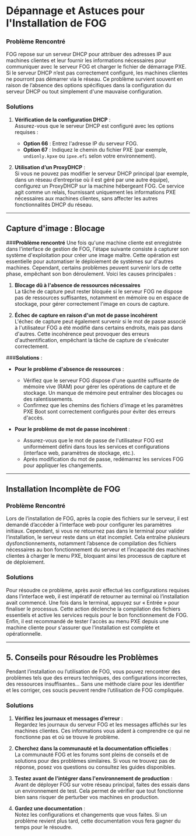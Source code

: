 # Dépannage et Astuces pour l'Installation de FOG

### **Problème Rencontré**  
FOG repose sur un serveur DHCP pour attribuer des adresses IP aux machines clientes et leur fournir les informations nécessaires pour communiquer avec le serveur FOG et charger le fichier de démarrage PXE. Si le serveur DHCP n’est pas correctement configuré, les machines clientes ne pourront pas démarrer via le réseau. Ce problème survient souvent en raison de l’absence des options spécifiques dans la configuration du serveur DHCP ou tout simplement d'une mauvaise configuration.

### **Solutions**  

1. **Vérification de la configuration DHCP** :  
   Assurez-vous que le serveur DHCP est configuré avec les options requises :  
   - **Option 66** : Entrez l'adresse IP du serveur FOG.  
   - **Option 67** : Indiquez le chemin du fichier PXE (par exemple, `undionly.kpxe` ou `ipxe.efi` selon votre environnement).  
  

2. **Utilisation d’un ProxyDHCP** :  
   Si vous ne pouvez pas modifier le serveur DHCP principal (par exemple, dans un réseau d’entreprise où il est géré par une autre équipe), configurez un ProxyDHCP sur la machine hébergeant FOG. Ce service agit comme un relais, fournissant uniquement les informations PXE  nécessaires aux machines clientes, sans affecter les autres fonctionnalités DHCP du réseau.  

---

## **Capture d'image : Blocage**

###**Problème rencontré**
Une fois qu'une machine cliente est enregistrée dans l'interface de gestion de FOG, l'étape suivante consiste à capturer son système d'exploitation pour créer une image maître. Cette opération est essentielle pour automatiser le déploiement de systèmes sur d'autres machines. Cependant, certains problèmes peuvent survenir lors de cette phase, empêchant son bon déroulement. Voici les causes principales :  

1. **Blocage dû à l'absence de ressources nécessaires**  
  La tâche de capture peut rester bloquée si le serveur FOG ne dispose pas de ressources 
  suffisantes, notamment en mémoire ou en espace de stockage, pour gérer correctement l'image     en cours de capture.

2. **Échec de capture en raison d'un mot de passe incohérent**  
   L'échec de capture peut également survenir si le mot de passe associé à l'utilisateur FOG a été modifié dans certains endroits, mais pas dans d'autres. Cette incohérence peut provoquer des erreurs d'authentification, empêchant la tâche de capture de s'exécuter correctement. 


###**Solutions** :

- **Pour le problème d'absence de ressources** :   
  * Vérifiez que le serveur FOG dispose d'une quantité suffisante de mémoire vive (RAM) pour gérer les opérations de capture et de stockage. Un manque de mémoire peut entraîner des blocages ou des ralentissements.  
  * Confirmez que les chemins des fichiers d'image et les paramètres PXE Boot sont correctement configurés pour éviter des erreurs d'accès.  

- **Pour le problème de mot de passe incohérent** :  
  * Assurez-vous que le mot de passe de l'utilisateur FOG est uniformément défini dans tous les services et configurations (interface web, paramètres de stockage, etc.).  
  * Après modification du mot de passe, redémarrez les services FOG pour appliquer les changements.  

---

## Installation Incomplète de FOG

### **Problème Rencontré**  
Lors de l’installation de FOG, après la copie des fichiers sur le serveur, il est demandé d’accéder à l’interface web pour configurer les paramètres initiaux. Cependant, si vous ne retournez pas dans le terminal pour valider l’installation, le serveur reste dans un état incomplet. Cela entraîne plusieurs dysfonctionnements, notamment l’absence de compilation des fichiers nécessaires au bon fonctionnement du serveur et l’incapacité des machines clientes à charger le menu PXE, bloquant ainsi les processus de capture et de déploiement.

### **Solutions**  
Pour résoudre ce problème, après avoir effectué les configurations requises dans l’interface web, il est impératif de retourner au terminal où l’installation avait commencé. Une fois dans le terminal, appuyez sur « Entrée » pour finaliser le processus. Cette action déclenche la compilation des fichiers essentiels et active les services requis pour le bon fonctionnement de FOG. Enfin, il est recommandé de tester l'accès au menu PXE depuis une machine cliente pour s'assurer que l'installation est complète et opérationnelle.

---

## 5. Conseils pour Résoudre les Problèmes

Pendant l’installation ou l’utilisation de FOG, vous pouvez rencontrer des problèmes tels que des erreurs techniques, des configurations incorrectes, des ressources insuffisantes... Sans une méthode claire pour les identifier et les corriger, ces soucis peuvent rendre l’utilisation de FOG compliquée.

### **Solutions**  
1. **Vérifiez les journaux et messages d’erreur** :  
   Regardez les journaux du serveur FOG et les messages affichés sur les machines clientes. Ces informations vous aident à comprendre ce qui ne fonctionne pas et où se trouve le problème.  

2. **Cherchez dans la communauté et la documentation officielles** :  
   La communauté FOG et les forums sont pleins de conseils et de solutions pour des problèmes similaires. Si vous ne trouvez pas de réponse, posez vos questions ou consultez les guides disponibles.  

3. **Testez avant de l'intégrer dans l'environnement de production** :  
   Avant de déployer FOG sur votre réseau principal, faites des essais dans un environnement de test. Cela permet de vérifier que tout fonctionne bien sans risquer de perturber vos machines en production.  

4. **Gardez une documentation** :  
   Notez les configurations et changements que vous faites. Si un problème revient plus tard, cette documentation vous fera gagner du temps pour le résoudre.  



